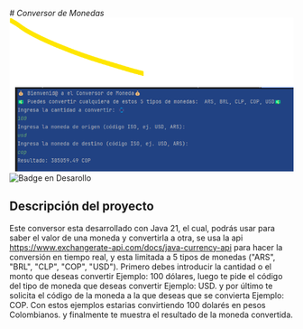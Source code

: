 <em> # Conversor de Monedas </em>
![img.png](img.png)
![Badge en Desarollo](https://img.shields.io/badge/STATUS-EN%20DESAROLLO-green)
## Descripción del proyecto
Este conversor esta desarrollado con Java 21, el cual, podrás 
usar para saber el valor de una moneda y convertirla a otra, 
se usa la api https://www.exchangerate-api.com/docs/java-currency-api
para hacer la conversión en tiempo real, y esta limitada a 5 tipos de 
monedas ("ARS", "BRL", "CLP", "COP", "USD").
Primero debes introducir la cantidad o el monto que deseas convertir
Ejemplo: 100 dólares, luego te pide el código del tipo de moneda que deseas
convertir Ejemplo: USD. y por último te solicita el código de la moneda a la que 
deseas que se convierta Ejemplo: COP. 
Con estos ejemplos estarias convirtiendo 100 dolarés en pesos Colombianos.
y finalmente te muestra el resultado de la moneda convertida. 

